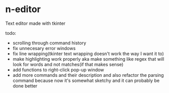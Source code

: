 # n-editor
Text editor made with tkinter

todo:
- scrolling through command history
- fix unnecesary error windows
- fix line wrapping(tkinter text wrapping doesn't work the way I want it to)
- make highlighting work properly aka make something like regex that will look for words and not matches(if that makes sense)
- add functions to right-click pop-up window
- add more commands and their description and also refactor the parsing command because now it's somewhat sketchy and it can probably be done better

